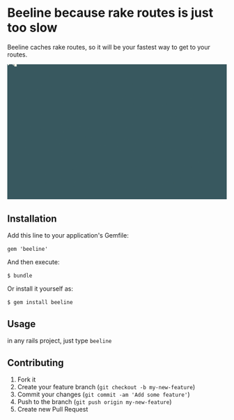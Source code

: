 # Beeline because rake routes is just too slow #

Beeline caches rake routes, so it will be your fastest way to get to your routes.

<img class='img-responsive' src='beeline.gif' />

## Installation

Add this line to your application's Gemfile:

    gem 'beeline'

And then execute:

    $ bundle

Or install it yourself as:

    $ gem install beeline

## Usage

in any rails project, just type ```beeline```

## Contributing

1. Fork it
2. Create your feature branch (`git checkout -b my-new-feature`)
3. Commit your changes (`git commit -am 'Add some feature'`)
4. Push to the branch (`git push origin my-new-feature`)
5. Create new Pull Request
